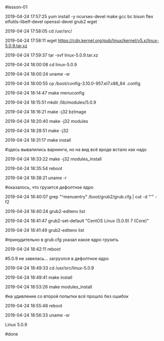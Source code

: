 #lesson-01

2019-04-24 17:57:25	yum install -y ncurses-devel make gcc bc bison flex elfutils-libelf-devel openssl-devel grub2 wget

2019-04-24 17:58:05	cd /usr/src/

2019-04-24 17:58:11	wget https://cdn.kernel.org/pub/linux/kernel/v5.x/linux-5.0.9.tar.xz

2019-04-24 17:59:37	tar -xvf linux-5.0.9.tar.xz 

2019-04-24 18:00:08	cd linux-5.0.9

2019-04-24 18:00:24	uname -sr

2019-04-24 18:00:55	cp /boot/config-3.10.0-957.el7.x86_64 .config

2019-04-24 18:14:47	make menuconfig

2019-04-24 18:15:51	mkdir /lib/modules/5.0.9

2019-04-24 18:16:21	make -j32 bzImage

2019-04-24 18:20:40	make -j32 modules

2019-04-24 18:28:51	make -j32

2019-04-24 18:31:17	make install

#здесь вывалились варнинги, но на вид всё вроде встало как надо

2019-04-24 18:33:22	make -j32 modules_install

2019-04-24 18:35:54	reboot

2019-04-24 18:38:21	uname -r 

#оказалось, что грузится дефолтное ядро

2019-04-24 18:40:07	grep "^menuentry" /boot/grub2/grub.cfg | cut -d "'" -f2

2019-04-24 18:40:24	grub2-editenv list

2019-04-24 18:41:47	grub2-set-default "CentOS Linux (5.0.9) 7 (Core)"

2019-04-24 18:41:49	grub2-editenv list

#принудительно в grub.cfg указал какое ядро грузить

2019-04-24 18:42:11	reboot 

#5.0.9 не завелась... загрузлся в дефолтное ядро

2019-04-24 18:49:33	cd /usr/src/linux-5.0.9

2019-04-24 18:49:41	make install

2019-04-24 18:53:26	make modules_install

#на удивление со второй попытки всё прошло без ошибок

2019-04-24 18:55:48	reboot 

2019-04-24 18:56:33	uname -sr

Linux 5.0.9

#done
